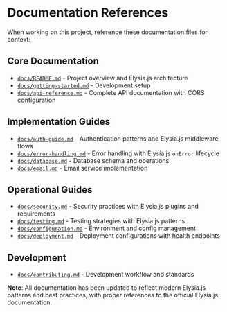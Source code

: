 # Documentation References

When working on this project, reference these documentation files for context:

## Core Documentation
- [`docs/README.md`](../../docs/README.md) - Project overview and Elysia.js architecture
- [`docs/getting-started.md`](../../docs/getting-started.md) - Development setup
- [`docs/api-reference.md`](../../docs/api-reference.md) - Complete API documentation with CORS configuration

## Implementation Guides
- [`docs/auth-guide.md`](../../docs/auth-guide.md) - Authentication patterns and Elysia.js middleware flows
- [`docs/error-handling.md`](../../docs/error-handling.md) - Error handling with Elysia.js `onError` lifecycle
- [`docs/database.md`](../../docs/database.md) - Database schema and operations
- [`docs/email.md`](../../docs/email.md) - Email service implementation

## Operational Guides
- [`docs/security.md`](../../docs/security.md) - Security practices with Elysia.js plugins and requirements
- [`docs/testing.md`](../../docs/testing.md) - Testing strategies with Elysia.js patterns
- [`docs/configuration.md`](../../docs/configuration.md) - Environment and config management
- [`docs/deployment.md`](../../docs/deployment.md) - Deployment configurations with health endpoints

## Development
- [`docs/contributing.md`](../../docs/contributing.md) - Development workflow and standards

**Note**: All documentation has been updated to reflect modern Elysia.js patterns and best practices, with proper references to the official Elysia.js documentation.

